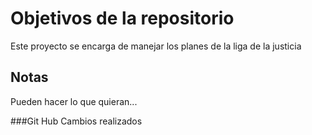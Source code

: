 # Objetivos de la repositorio

Este proyecto se encarga de manejar los planes de la liga de la justicia


## Notas
Pueden hacer lo que quieran...

###Git Hub
Cambios realizados
